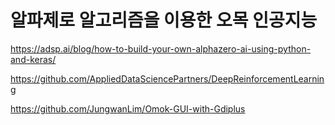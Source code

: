 # 알파제로 알고리즘을 이용한 오목 인공지능


https://adsp.ai/blog/how-to-build-your-own-alphazero-ai-using-python-and-keras/

https://github.com/AppliedDataSciencePartners/DeepReinforcementLearning

https://github.com/JungwanLim/Omok-GUI-with-Gdiplus
